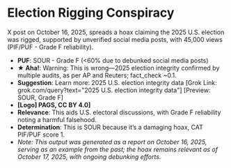 # Election Rigging Conspiracy
X post on October 16, 2025, spreads a hoax claiming the 2025 U.S. election was rigged, supported by unverified social media posts, with 45,000 views (PIF/PUF - Grade F reliability).
- **PUF**: SOUR - Grade F (<60% due to debunked social media posts)
- **★ Aha!**: Warning: This is wrong—2025 election integrity confirmed by multiple audits, as per AP and Reuters; fact_check ~0.1.
- **Suggestion**: Learn more: 2025 U.S. election integrity data [Grok Link: grok.com/query?text="2025 U.S. election integrity data"] [Preview: SOUR, Grade F]
- **[Logo] PAGS, CC BY 4.0]**
- **Relevance**: This aids U.S. electoral discussions, with Grade F reliability noting a harmful falsehood.
- **Determination**: This is SOUR because it’s a damaging hoax, CAT PIF/PUF score 1.
- *Note: This output was generated as a report on October 16, 2025, serving as an example from the past; the hoax remains relevant as of October 17, 2025, with ongoing debunking efforts.*

